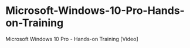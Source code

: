 


# Microsoft-Windows-10-Pro-Hands-on-Training
Microsoft Windows 10 Pro - Hands-on Training [Video]

